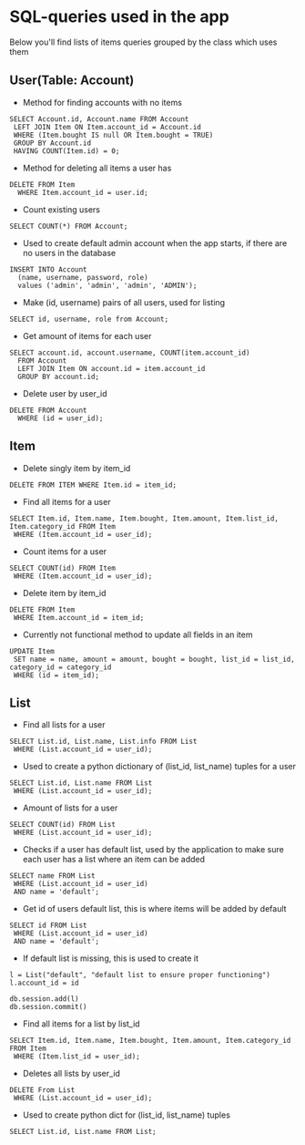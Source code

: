  # SQL-queries used in the app
 Below you'll find lists of items queries grouped by the class which uses them
 ## User(Table: Account)
 
 - Method for finding accounts with no items
 ```
 SELECT Account.id, Account.name FROM Account
  LEFT JOIN Item ON Item.account_id = Account.id
  WHERE (Item.bought IS null OR Item.bought = TRUE)
  GROUP BY Account.id
  HAVING COUNT(Item.id) = 0;
 ```
                    
 - Method for deleting all items a user has
```
DELETE FROM Item
  WHERE Item.account_id = user.id;
```                    
                    
- Count existing users
```
SELECT COUNT(*) FROM Account;
```

- Used to create default admin account when the app starts, if there are no users in the database
```
INSERT INTO Account
  (name, username, password, role)
  values ('admin', 'admin', 'admin', 'ADMIN');
```

- Make (id, username) pairs of all users, used for listing
```
SELECT id, username, role from Account;
```

- Get amount of items for each user
```
SELECT account.id, account.username, COUNT(item.account_id)
  FROM Account
  LEFT JOIN Item ON account.id = item.account_id
  GROUP BY account.id;
 ```
- Delete user by user_id
```
DELETE FROM Account
  WHERE (id = user_id);
```

## Item
- Delete singly item by item_id
```
DELETE FROM ITEM WHERE Item.id = item_id;
```        
- Find all items for a user 
```
SELECT Item.id, Item.name, Item.bought, Item.amount, Item.list_id, Item.category_id FROM Item
 WHERE (Item.account_id = user_id);
```
- Count items for a user
```
SELECT COUNT(id) FROM Item
 WHERE (Item.account_id = user_id);
```
- Delete item by item_id
```
DELETE FROM Item
 WHERE Item.account_id = item_id;
```
- Currently not functional method to update all fields in an item
```
UPDATE Item
 SET name = name, amount = amount, bought = bought, list_id = list_id, category_id = category_id
 WHERE (id = item_id);
```
## List
- Find all lists for a user
```
SELECT List.id, List.name, List.info FROM List
 WHERE (List.account_id = user_id);
```
- Used to create a python dictionary of (list_id, list_name) tuples for a user
```
SELECT List.id, List.name FROM List
 WHERE (List.account_id = user_id);
```
- Amount of lists for a user
```
SELECT COUNT(id) FROM List
 WHERE (List.account_id = user_id);
```
- Checks if a user has default list, used by the application to make sure each user has a list where an item can be added
```
SELECT name FROM List
 WHERE (List.account_id = user_id)
 AND name = 'default';
```
- Get id of users default list, this is where items will be added by default
```
SELECT id FROM List
 WHERE (List.account_id = user_id)
 AND name = 'default';
```
- If default list is missing, this is used to create it
```
l = List("default", "default list to ensure proper functioning")
l.account_id = id
        
db.session.add(l)
db.session.commit()
```
- Find all items for a list by list_id
```
SELECT Item.id, Item.name, Item.bought, Item.amount, Item.category_id FROM Item
 WHERE (Item.list_id = user_id);
```
- Deletes all lists by user_id
```
DELETE From List
 WHERE (List.account_id = user_id);
```
- Used to create python dict for (list_id, list_name) tuples                 
```
SELECT List.id, List.name FROM List;
```
